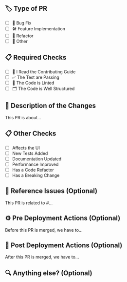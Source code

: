 <!--
🙏 Thanks for submitting a pull request 💚. We appreciate your effort to make Opire better.

Please provide enough information so that others can review your pull request. The more information you provide, the more likely we are to accept your pull request.

After filling out the template, please remove the optional sections that are not applicable and set `not-reviewed` label.
-->

## 🏷️ Type of PR

<!--
What type of PR is this?
-->

- [ ] 🐞 Bug Fix
- [ ] 🛠️ Feature Implementation
- [ ] 🧹 Refactor
- [ ] 🧩 Other

## 📋 Required Checks

<!--
Before submitting this PR, make sure you have done the following.
-->

- [ ] 👀 I Read the Contributing Guide
- [ ] ✅ The Test are Passing
- [ ] 💅 The Code is Linted
- [ ] 🗂️ The Code is Well Structured

## 📝 Description of the Changes

<!--
A concise description of what this PR is about.
-->

This PR is about...

## 📋 Other Checks

<!--
Check the boxes that apply to this PR.
-->

- [ ] Affects the UI
- [ ] New Tests Added
- [ ] Documentation Updated
- [ ] Performance Improved 
- [ ] Has a Code Refactor
- [ ] Has a Breaking Change

## 📌 Reference Issues (Optional)

<!--
If there are any existing issues related to this PR, please list them here.
-->

This PR is related to #...

## ⚙️ Pre Deployment Actions (Optional)

<!--
What are the steps to be taken before this PR is merged? We have to create a new key, update the environment variables, etc.
-->

Before this PR is merged, we have to...

## 🚀 Post Deployment Actions (Optional)

<!--
What are the next steps after this PR is merged? We have to update the documentation, notify the users, etc.
-->

After this PR is merged, we have to...

## 🔍 Anything else? (Optional)

<!--
Links? References? Anything that will give us more context about the PR you are submitting!
        
If this PR changes the UI, please include a screenshot or a recording of the changes - both mobile and desktop views. This will help the reviewers understand the changes better.

Tip: You can attach images, screenshots, recordings or log files by clicking this area to highlight it and then dragging files in.
-->